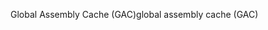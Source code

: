 <span data-ttu-id="b97f2-101">Global Assembly Cache (GAC)</span><span class="sxs-lookup"><span data-stu-id="b97f2-101">global assembly cache (GAC)</span></span>